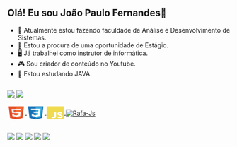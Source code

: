 ## Olá! Eu sou João Paulo Fernandes👋

- 🏫 Atualmente estou fazendo faculdade de Análise e Desenvolvimento de Sistemas.
- 💼 Estou a procura de uma oportunidade de Estágio.
- 🖥️ Já trabalhei como instrutor de informática.
- 🎮 Sou criador de conteúdo no Youtube.
- 📒 Estou estudando JAVA.

##

<div>
  <a href="https://github.com/joaopauloffnogueira">
  <img height="180em" src="https://github-readme-stats.vercel.app/api?username=joaopauloffnogueira&show_icons=true&theme=dark">
  <img height="180em" src="https://github-readme-stats.vercel.app/api/top-langs/?username=joaopauloffnogueira&layout=compact&langs_count=16&theme=dark">    
</div>

<div style="display: inline_block"><br>
  <img align="center" alt="Rafa-HTML" height="30" width="40" src="https://raw.githubusercontent.com/devicons/devicon/master/icons/html5/html5-original.svg">
  <img align="center" alt="Rafa-CSS" height="30" width="40" src="https://raw.githubusercontent.com/devicons/devicon/master/icons/css3/css3-original.svg">
  <img align="center" alt="Rafa-Js" height="30" width="40" src="https://raw.githubusercontent.com/devicons/devicon/master/icons/javascript/javascript-plain.svg">
  <img align="center" alt="Rafa-Js" height="30" width="40" src="https://cdn.worldvectorlogo.com/logos/java.svg">
</div>

##

<div> 
  <a href="https://www.youtube.com/channel/UC9Tpm6DJfWEQvUNXK1xwzLg" target="_blank"><img src="https://img.shields.io/badge/YouTube-FF0000?style=for-the-badge&logo=youtube&logoColor=white" target="_blank"></a>
  <a href="https://www.instagram.com/naokotv/" target="_blank"><img src="https://img.shields.io/badge/-Instagram-%23E4405F?style=for-the-badge&logo=instagram&logoColor=white" target="_blank"></a>
 	<a href="https://www.twitch.tv/playgamestvx" target="_blank"><img src="https://img.shields.io/badge/Twitch-9146FF?style=for-the-badge&logo=twitch&logoColor=white" target="_blank"></a>
  <a href ="mailto:joaopauloff@gmail.com"><img src="https://img.shields.io/badge/-Gmail-%23333?style=for-the-badge&logo=gmail&logoColor=white" target="_blank"></a>
  <a href="https://www.linkedin.com/in/jo%C3%A3o-paulo-fernandes-54090a1b9/" target="_blank"><img src="https://img.shields.io/badge/-LinkedIn-%230077B5?style=for-the-badge&logo=linkedin&logoColor=white" target="_blank"></a> 
</div>



